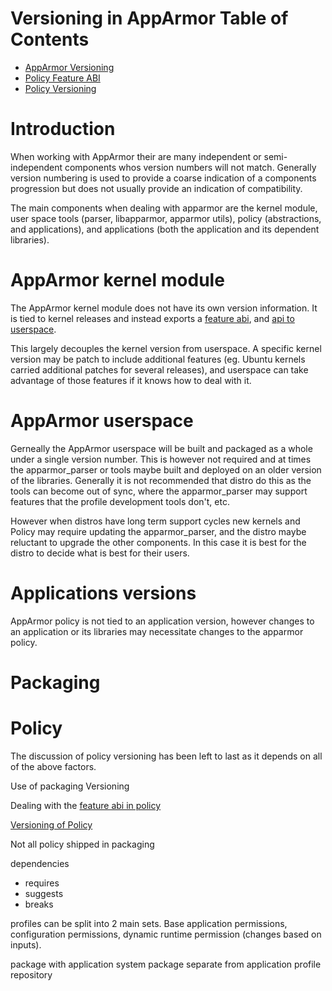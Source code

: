 # Versioning in AppArmor Table of Contents
- [AppArmor Versioning](Apparmorversioning)
- [Policy Feature ABI](AppArmorpolicyfeaturesabi)
- [Policy Versioning](AppArmorpolicyversioning)

# Introduction

When working with AppArmor their are many independent or semi-independent components whos version numbers will not match. Generally version numbering is used to provide a coarse indication of a components progression but does not usually provide an indication of compatibility.

The main components when dealing with apparmor are the kernel module, user space tools (parser, libapparmor, apparmor utils), policy (abstractions, and applications), and applications (both the application and its dependent libraries).

# AppArmor kernel module

The AppArmor kernel module does not have its own version information. It is tied to kernel releases and instead exports a [feature abi](AppArmorFeatureABI), and [api to userspace](AppArmorinterfaces).

This largely decouples the kernel version from userspace. A specific kernel version may be patch to include additional features (eg. Ubuntu kernels carried additional patches for several releases), and userspace can take advantage of those features if it knows how to deal with it.

# AppArmor userspace

Gerneally the AppArmor userspace will be built and packaged as a whole under a single version number. This is however not required and at times the apparmor_parser or tools maybe built and deployed on an older version of the libraries. Generally it is not recommended that distro do this as the tools can become out of sync, where the apparmor_parser may support features that the profile development tools don't, etc.

However when distros have long term support cycles new kernels and Policy may require updating the apparmor_parser, and the distro maybe reluctant to upgrade the other components. In this case it is best for the distro to decide what is best for their users.

# Applications versions

AppArmor policy is not tied to an application version, however changes to an application or its libraries may necessitate changes to the apparmor policy.


# Packaging


# Policy

The discussion of policy versioning has been left to last as it depends on all of the above factors.

Use of packaging Versioning

Dealing with the [feature abi in policy](AppArmorpolicyfeaturesabi)

[Versioning of Policy](AppArmorpolicyversioning)

Not all policy shipped in packaging

dependencies
- requires
- suggests
- breaks


profiles can be split into 2 main sets. Base application permissions, configuration permissions, dynamic runtime permission (changes based on inputs).


package with application
system package separate from application
profile repository



